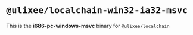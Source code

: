 # `@ulixee/localchain-win32-ia32-msvc`

This is the **i686-pc-windows-msvc** binary for `@ulixee/localchain`
